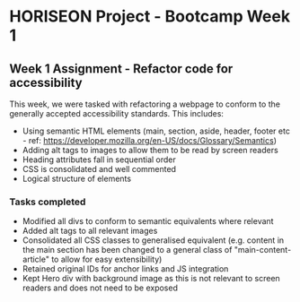# HORISEON Project - Bootcamp Week 1
## Week 1 Assignment - Refactor code for accessibility

This week, we were tasked with refactoring a webpage to conform to the generally accepted accessibility standards. This includes:

- Using semantic HTML elements (main, section, aside, header, footer etc - ref: https://developer.mozilla.org/en-US/docs/Glossary/Semantics)
- Adding alt tags to images to allow them to be read by screen readers
- Heading attributes fall in sequential order
- CSS is consolidated and well commented
- Logical structure of elements 

### Tasks completed

- Modified all divs to conform to semantic equivalents where relevant 
- Added alt tags to all relevant images
- Consolidated all CSS classes to generalised equivalent (e.g. content in the main section has been changed to a general class of "main-content-article" to allow for easy extensibility)
- Retained original IDs for anchor links and JS integration
- Kept Hero div with background image as this is not relevant to screen readers and does not need to be exposed
